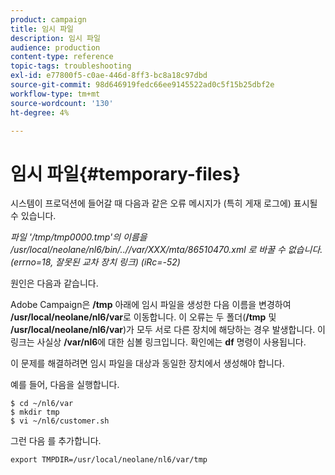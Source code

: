 ```yaml
---
product: campaign
title: 임시 파일
description: 임시 파일
audience: production
content-type: reference
topic-tags: troubleshooting
exl-id: e77800f5-c0ae-446d-8ff3-bc8a18c97dbd
source-git-commit: 98d646919fedc66ee9145522ad0c5f15b25dbf2e
workflow-type: tm+mt
source-wordcount: '130'
ht-degree: 4%

---
```


# 임시 파일{#temporary-files}

시스템이 프로덕션에 들어갈 때 다음과 같은 오류 메시지가 (특히 게재 로그에) 표시될 수 있습니다.

*파일 &#39;/tmp/tmp0000.tmp&#39;의 이름을 /usr/local/neolane/nl6/bin/..//var/XXX/mta/86510470.xml 로 바꿀 수 없습니다.(errno=18, 잘못된 교차 장치 링크) (iRc=-52)*

원인은 다음과 같습니다.

Adobe Campaign은 **/tmp** 아래에 임시 파일을 생성한 다음 이름을 변경하여 **/usr/local/neolane/nl6/var**&#x200B;로 이동합니다. 이 오류는 두 폴더(**/tmp** 및 **/usr/local/neolane/nl6/var**)가 모두 서로 다른 장치에 해당하는 경우 발생합니다. 이 링크는 사실상 **/var/nl6**&#x200B;에 대한 심볼 링크입니다. 확인에는 **df** 명령이 사용됩니다.

이 문제를 해결하려면 임시 파일을 대상과 동일한 장치에서 생성해야 합니다.

예를 들어, 다음을 실행합니다.

```
$ cd ~/nl6/var
$ mkdir tmp
$ vi ~/nl6/customer.sh
```

그런 다음 를 추가합니다.

```
export TMPDIR=/usr/local/neolane/nl6/var/tmp 
```
